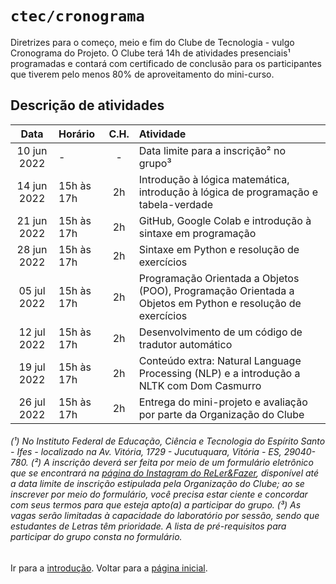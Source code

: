 # <code>ctec/cronograma</code>

Diretrizes para o começo, meio e fim do Clube de Tecnologia - vulgo Cronograma do Projeto.
O Clube terá 14h de atividades presenciais¹ programadas e contará com certificado de conclusão para os participantes que tiverem pelo menos 80% de aproveitamento do mini-curso.

## Descrição de atividades

| Data  |  Horário  |  C.H.  |  Atividade  |
| :---: | :--- | :---: | :--- |
|  10 jun 2022 |  -  |  -  |  Data limite para a inscrição² no grupo³ |
|  14 jun 2022 |  15h às 17h |  2h  |  Introdução à lógica matemática, introdução à lógica de programação e tabela-verdade |
|  21 jun 2022 |  15h às 17h |  2h  |  GitHub, Google Colab e introdução à sintaxe em programação |
|  28 jun 2022 |  15h às 17h |  2h  |  Sintaxe em Python e resolução de exercícios |
|  05 jul 2022 |  15h às 17h |  2h  |  Programação Orientada a Objetos (POO), Programação Orientada a Objetos em Python e resolução de exercícios |
|  12 jul 2022 |  15h às 17h |  2h  |  Desenvolvimento de um código de tradutor automático |
|  19 jul 2022 |  15h às 17h |  2h  |  Conteúdo extra: Natural Language Processing (NLP) e a introdução a NLTK com Dom Casmurro  |
|  26 jul 2022 |  15h às 17h |  2h  |  Entrega do mini-projeto e avaliação por parte da Organização do Clube |

###### (¹) No Instituto Federal de Educação, Ciência e Tecnologia do Espírito Santo - Ifes - localizado na Av. Vitória, 1729 - Jucutuquara, Vitória - ES, 29040-780. (²) A inscrição deverá ser feita por meio de um formulário eletrônico que se encontrará na [página do Instagram do ReLer&Fazer](https://www.instagram.com/relerefazeres), disponível até a data limite de inscrição estipulada pela Organização do Clube; ao se inscrever por meio do formulário, você precisa estar ciente e concordar com seus termos para que esteja apto(a) a participar do grupo. (³) As vagas serão limitadas à capacidade do laboratório por sessão, sendo que estudantes de Letras têm prioridade. A lista de pré-requisitos para participar do grupo consta no formulário.

Ir para a [introdução](../main/cap1.md).
Voltar para a [página inicial](https://github.com/fppissarra/ctec).
